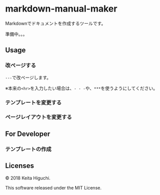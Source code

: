# markdown-manual-maker

Markdownでドキュメントを作成するツールです。

準備中。。。

## Usage

### 改ページする


`---`で改ページします。

※本来の`<hr>`を入力したい場合は、`- - -`や、`***`を使うようにしてください。

### テンプレートを変更する

### ページレイアウトを変更する


## For Developer

### テンプレートの作成


## Licenses

© 2018 Keita Higuchi.

This software released under the MIT License.




